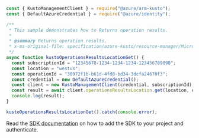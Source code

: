```javascript
const { KustoManagementClient } = require("@azure/arm-kusto");
const { DefaultAzureCredential } = require("@azure/identity");

/**
 * This sample demonstrates how to Returns operation results.
 *
 * @summary Returns operation results.
 * x-ms-original-file: specification/azure-kusto/resource-manager/Microsoft.Kusto/stable/2022-02-01/examples/KustoOperationResultsOperationResultResponseTypeGet.json
 */
async function kustoOperationsResultsLocationGet() {
  const subscriptionId = "12345678-1234-1234-1234-123456789098";
  const location = "westus";
  const operationId = "30972f1b-b61d-4fd8-bd34-3dcfa24670f3";
  const credential = new DefaultAzureCredential();
  const client = new KustoManagementClient(credential, subscriptionId);
  const result = await client.operationsResultsLocation.get(location, operationId);
  console.log(result);
}

kustoOperationsResultsLocationGet().catch(console.error);
```

Read the [SDK documentation](https://github.com/Azure/azure-sdk-for-js/blob/%40azure%2Farm-kusto_7.1.1/sdk/kusto/arm-kusto/README.md) on how to add the SDK to your project and authenticate.
